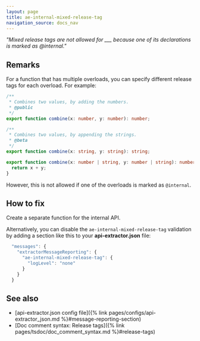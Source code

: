 ```yaml
---
layout: page
title: ae-internal-mixed-release-tag
navigation_source: docs_nav
---
```


*"Mixed release tags are not allowed for ___ because one of its declarations is marked as @internal."*

## Remarks

For a function that has multiple overloads, you can specify different release tags for each overload.
For example:

```ts
/**
 * Combines two values, by adding the numbers.
 * @public
 */
export function combine(x: number, y: number): number;

/**
 * Combines two values, by appending the strings.
 * @beta
 */
export function combine(x: string, y: string): string;

export function combine(x: number | string, y: number | string): number | string {
  return x + y;
}
```

However, this is not allowed if one of the overloads is marked as `@internal`.

## How to fix

Create a separate function for the internal API.

Alternatively, you can disable the `ae-internal-mixed-release-tag`
validation by adding a section like this to your **api-extractor.json** file:

```js
  "messages": {
    "extractorMessageReporting": {
      "ae-internal-mixed-release-tag": {
        "logLevel": "none"
      }
    }
  }
```

## See also

- [api-extractor.json config file]({% link pages/configs/api-extractor_json.md %}#message-reporting-section)
- [Doc comment syntax: Release tags]({% link pages/tsdoc/doc_comment_syntax.md %}#release-tags)
